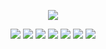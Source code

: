 <div align = "center">

  <img src = "https://github-readme-stats.vercel.app/api/top-langs/?username=ali-berk&theme=vue-dark&show_icons=true&hide_border=true&layout=donut"> </img>
  
  <img src = "https://custom-icon-badges.demolab.com/badge/C%23-%23239120.svg?logo=cshrp&logoColor=white"></img>
  <img src = "https://img.shields.io/badge/JavaScript-F7DF1E?logo=javascript&logoColor=000"></img>
  <img src = "https://img.shields.io/badge/TypeScript-3178C6?logo=typescript&logoColor=fff"></img>
  <img src = "https://img.shields.io/badge/React-%2320232a.svg?logo=react&logoColor=%2361DAFB"></img>
  <img src = "https://img.shields.io/badge/HTML-%23E34F26.svg?logo=html5&logoColor=white"></img>
  <img src = "https://img.shields.io/badge/CSS-1572B6?logo=css3&logoColor=fff"></img>
  <img src = "https://img.shields.io/badge/Git-F05032?logo=git&logoColor=fff"></img>

  

